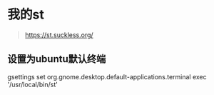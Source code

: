 # 我的st   
> https://st.suckless.org/

## 设置为ubuntu默认终端
gsettings set org.gnome.desktop.default-applications.terminal exec '/usr/local/bin/st'
